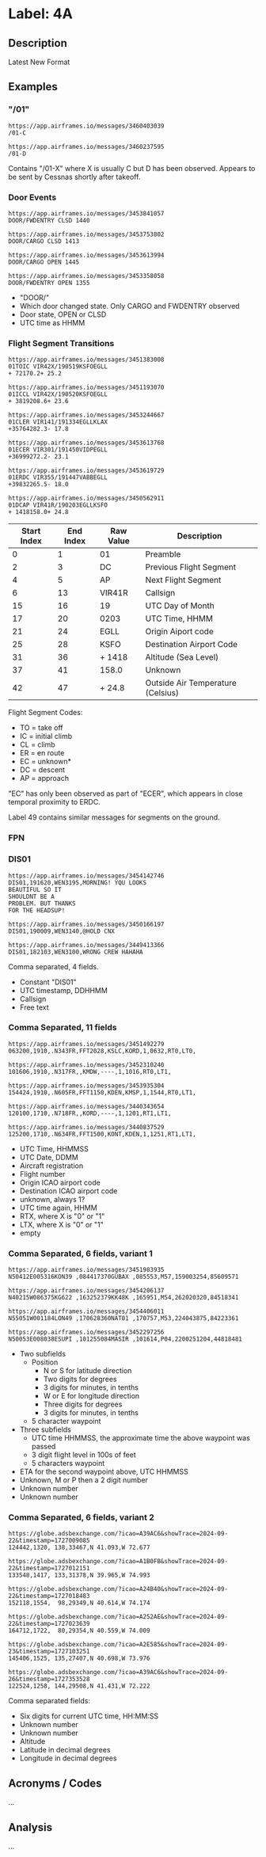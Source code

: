 # Label: 4A

## Description

Latest New Format

## Examples

### "/01"

```
https://app.airframes.io/messages/3460403039
/01-C

https://app.airframes.io/messages/3460237595
/01-D
```

Contains "/01-X" where X is usually C but D has been observed. Appears to be sent by Cessnas shortly after takeoff.

### Door Events

```
https://app.airframes.io/messages/3453841057
DOOR/FWDENTRY CLSD 1440

https://app.airframes.io/messages/3453753802
DOOR/CARGO CLSD 1413

https://app.airframes.io/messages/3453613994
DOOR/CARGO OPEN 1445

https://app.airframes.io/messages/3453358058
DOOR/FWDENTRY OPEN 1355
```

* "DOOR/"
* Which door changed state. Only CARGO and FWDENTRY observed
* Door state, OPEN or CLSD
* UTC time as HHMM

### Flight Segment Transitions

```
https://app.airframes.io/messages/3451383008
01TOIC VIR42X/190519KSFOEGLL
+ 72170.2+ 25.2

https://app.airframes.io/messages/3451193070
01ICCL VIR42X/190520KSFOEGLL
+ 3819208.6+ 23.6

https://app.airframes.io/messages/3453244667
01CLER VIR141/191334EGLLKLAX
+35764282.3- 17.8

https://app.airframes.io/messages/3453613768
01ECER VIR301/191450VIDPEGLL
+36999272.2- 23.1

https://app.airframes.io/messages/3453619729
01ERDC VIR355/191447VABBEGLL
+39832265.5- 18.0

https://app.airframes.io/messages/3450562911
01DCAP VIR41R/190203EGLLKSFO
+ 1418158.0+ 24.8
```

| Start Index | End Index | Raw Value | Description |
| --- | --- | --- | --- |
| 0 | 1 | 01 | Preamble |
| 2 | 3 | DC | Previous Flight Segment |
| 4 | 5 | AP | Next Flight Segment |
| 6 | 13 | VIR41R | Callsign |
| 15 | 16 | 19 | UTC Day of Month |
| 17 | 20 | 0203 | UTC Time, HHMM |
| 21 | 24 | EGLL | Origin Aiport code |
| 25 | 28 | KSFO | Destination Airport Code |
| 31 | 36 | + 1418 | Altitude (Sea Level) |
| 37 | 41 | 158.0 | Unknown |
| 42 | 47 | + 24.8 | Outside Air Temperature (Celsius) |

Flight Segment Codes:
* TO = take off
* IC = initial climb
* CL = climb
* ER = en route
* EC = unknown*
* DC = descent
* AP = approach

"EC" has only been observed as part of "ECER", which appears in close temporal proximity to ERDC.

Label 49 contains similar messages for segments on the ground.

### FPN

### DIS01

```
https://app.airframes.io/messages/3454142746
DIS01,191620,WEN3195,MORNING! YQU LOOKS
BEAUTIFUL SO IT
SHOULDNT BE A
PROBLEM. BUT THANKS
FOR THE HEADSUP!

https://app.airframes.io/messages/3450166197
DIS01,190009,WEN3140,@HOLD CNX

https://app.airframes.io/messages/3449413366
DIS01,182103,WEN3100,WRONG CREW HAHAHA
```

Comma separated, 4 fields.

* Constant "DIS01"
* UTC timestamp, DDHHMM
* Callsign
* Free text

### Comma Separated, 11 fields

```
https://app.airframes.io/messages/3451492279
063200,1910,.N343FR,FFT2028,KSLC,KORD,1,0632,RT0,LT0,

https://app.airframes.io/messages/3452310240
101606,1910,.N317FR,,KMDW,----,1,1016,RT0,LT1,

https://app.airframes.io/messages/3453935304
154424,1910,.N605FR,FFT1150,KDEN,KMSP,1,1544,RT0,LT1,

https://app.airframes.io/messages/3440343654
120100,1710,.N718FR,,KORD,----,1,1201,RT1,LT1,

https://app.airframes.io/messages/3440837529
125200,1710,.N634FR,FFT1500,KONT,KDEN,1,1251,RT1,LT1,
```

* UTC Time, HHMMSS
* UTC Date, DDMM
* Aircraft registration
* Flight number
* Origin ICAO airport code
* Destination ICAO airport code
* unknown, always 1?
* UTC time again, HHMM
* RTX, where X is "0" or "1"
* LTX, where X is "0" or "1"
* empty

### Comma Separated, 6 fields, variant 1

```
https://app.airframes.io/messages/3451983935
N50412E005316KON39 ,084417370GUBAX ,085553,M57,159003254,85609571

https://app.airframes.io/messages/3454206137
N40215W086375KG622 ,163252379KK48K ,165951,M54,262020320,84518341

https://app.airframes.io/messages/3454406011
N55051W001184LON49 ,170628360NAT01 ,170757,M53,224043875,84223361

https://app.airframes.io/messages/3452297256
N50053E008038ESUPI ,101255084MASIR ,101614,P04,2200251204,44818481
```

* Two subfields
  * Position
    * N or S for latitude direction
    * Two digits for degrees
    * 3 digits for minutes, in tenths
    * W or E for longitude direction
    * Three digits for degrees
    * 3 digits for minutes, in tenths
  * 5 character waypoint
* Three subfields
  * UTC time HHMMSS, the approximate time the above waypoint was passed
  * 3 digit flight level in 100s of feet
  * 5 characters waypoint
* ETA for the second waypoint above, UTC HHMMSS
* Unknown, M or P then a 2 digit number
* Unknown number
* Unknown number

### Comma Separated, 6 fields, variant 2

```
https://globe.adsbexchange.com/?icao=A39AC6&showTrace=2024-09-22&timestamp=1727009085
124442,1320, 138,33467,N 41.093,W 72.677

https://globe.adsbexchange.com/?icao=A1B0FB&showTrace=2024-09-22&timestamp=1727012151
133548,1417, 133,31378,N 39.965,W 74.993

https://globe.adsbexchange.com/?icao=A24B40&showTrace=2024-09-22&timestamp=1727018483
152118,1554,  98,29349,N 40.614,W 74.174

https://globe.adsbexchange.com/?icao=A252AE&showTrace=2024-09-22&timestamp=1727023639
164712,1722,  80,29354,N 40.559,W 74.009

https://globe.adsbexchange.com/?icao=A2E585&showTrace=2024-09-23&timestamp=1727103251
145406,1525, 135,27407,N 40.698,W 73.976

https://globe.adsbexchange.com/?icao=A39AC6&showTrace=2024-09-26&timestamp=1727353528
122524,1258, 144,29508,N 41.431,W 72.222
```

Comma separated fields:
* Six digits for current UTC time, HH:MM:SS
* Unknown number
* Unknown number
* Altitude
* Latitude in decimal degrees
* Longitude in decimal degrees

## Acronyms / Codes

...

## Analysis

...
